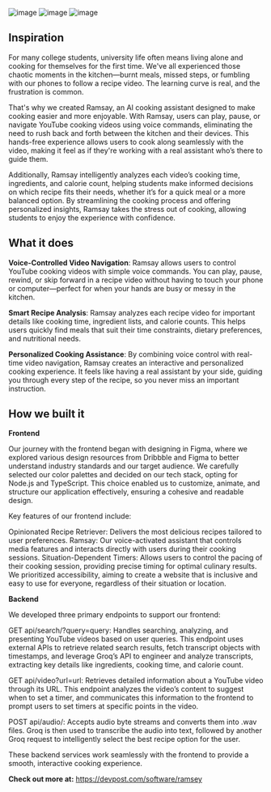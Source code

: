 ![image](https://github.com/user-attachments/assets/b805eba3-ef4d-455c-a4b9-3ca99fa5a5d4)
![image](https://github.com/user-attachments/assets/e5848a2c-953e-4804-9380-a5dc017201c5)
![image](https://github.com/user-attachments/assets/5306a00c-5f07-47cc-a6b0-a80d8da34a79)


<h2>Inspiration</h2>
For many college students, university life often means living alone and cooking for themselves for the first time. We've all experienced those chaotic moments in the kitchen—burnt meals, missed steps, or fumbling with our phones to follow a recipe video. The learning curve is real, and the frustration is common.

That's why we created Ramsay, an AI cooking assistant designed to make cooking easier and more enjoyable. With Ramsay, users can play, pause, or navigate YouTube cooking videos using voice commands, eliminating the need to rush back and forth between the kitchen and their devices. This hands-free experience allows users to cook along seamlessly with the video, making it feel as if they're working with a real assistant who’s there to guide them.

Additionally, Ramsay intelligently analyzes each video’s cooking time, ingredients, and calorie count, helping students make informed decisions on which recipe fits their needs, whether it’s for a quick meal or a more balanced option. By streamlining the cooking process and offering personalized insights, Ramsay takes the stress out of cooking, allowing students to enjoy the experience with confidence.



<h2>What it does</h2>

**Voice-Controlled Video Navigation**: Ramsay allows users to control YouTube cooking videos with simple voice commands. You can play, pause, rewind, or skip forward in a recipe video without having to touch your phone or computer—perfect for when your hands are busy or messy in the kitchen.


**Smart Recipe Analysis**: Ramsay analyzes each recipe video for important details like cooking time, ingredient lists, and calorie counts. This helps users quickly find meals that suit their time constraints, dietary preferences, and nutritional needs.


**Personalized Cooking Assistance**: By combining voice control with real-time video navigation, Ramsay creates an interactive and personalized cooking experience. It feels like having a real assistant by your side, guiding you through every step of the recipe, so you never miss an important instruction.



<h2>How we built it</h2>

**Frontend**

Our journey with the frontend began with designing in Figma, where we explored various design resources from Dribbble and Figma to better understand industry standards and our target audience. We carefully selected our color palettes and decided on our tech stack, opting for Node.js and TypeScript. This choice enabled us to customize, animate, and structure our application effectively, ensuring a cohesive and readable design.

Key features of our frontend include:

Opinionated Recipe Retriever: Delivers the most delicious recipes tailored to user preferences. Ramsay: Our voice-activated assistant that controls media features and interacts directly with users during their cooking sessions. Situation-Dependent Timers: Allows users to control the pacing of their cooking session, providing precise timing for optimal culinary results. We prioritized accessibility, aiming to create a website that is inclusive and easy to use for everyone, regardless of their situation or location.


**Backend**

We developed three primary endpoints to support our frontend:

GET api/search/?query=query: Handles searching, analyzing, and presenting YouTube videos based on user queries. This endpoint uses external APIs to retrieve related search results, fetch transcript objects with timestamps, and leverage Groq’s API to engineer and analyze transcripts, extracting key details like ingredients, cooking time, and calorie count.

GET api/video?url=url: Retrieves detailed information about a YouTube video through its URL. This endpoint analyzes the video’s content to suggest when to set a timer, and communicates this information to the frontend to prompt users to set timers at specific points in the video.

POST api/audio/: Accepts audio byte streams and converts them into .wav files. Groq is then used to transcribe the audio into text, followed by another Groq request to intelligently select the best recipe option for the user.

These backend services work seamlessly with the frontend to provide a smooth, interactive cooking experience.


**Check out more at:**
https://devpost.com/software/ramsey
